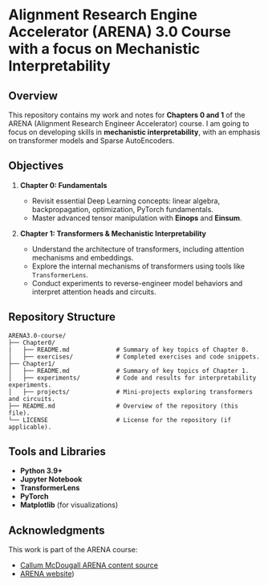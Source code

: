 # Alignment Research Engine Accelerator (ARENA) 3.0 Course with a focus on Mechanistic Interpretability

## Overview

This repository contains my work and notes for **Chapters 0 and 1** of the ARENA (Alignment Research Engineer Accelerator) course. I am going to focus on developing skills in **mechanistic interpretability**, with an emphasis on transformer models and Sparse AutoEncoders. 

## Objectives

1. **Chapter 0: Fundamentals**
   - Revisit essential Deep Learning concepts: linear algebra, backpropagation, optimization, PyTorch fundamentals.
   - Master advanced tensor manipulation with **Einops** and **Einsum**. 

2. **Chapter 1: Transformers & Mechanistic Interpretability**
   - Understand the architecture of transformers, including attention mechanisms and embeddings.
   - Explore the internal mechanisms of transformers using tools like `TransformerLens`.
   - Conduct experiments to reverse-engineer model behaviors and interpret attention heads and circuits.

## Repository Structure

```
ARENA3.0-course/
├── Chapter0/
|   ├── README.md             # Summary of key topics of Chapter 0.
│   ├── exercises/            # Completed exercises and code snippets.
├── Chapter1/
│   ├── README.md             # Summary of key topics of Chapter 1.
│   ├── experiments/          # Code and results for interpretability experiments.
│   ├── projects/             # Mini-projects exploring transformers and circuits.
├── README.md                 # Overview of the repository (this file).
└── LICENSE                   # License for the repository (if applicable).
```

## Tools and Libraries
- **Python 3.9+**
- **Jupyter Notebook**
- **TransformerLens**
- **PyTorch**
- **Matplotlib** (for visualizations)

## Acknowledgments
This work is part of the ARENA course:
- [Callum McDougall ARENA content source](https://github.com/callummcdougall/ARENA_3.0/tree/main)
- [ARENA website](https://www.arena.education))

